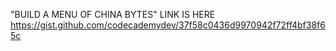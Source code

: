"BUILD A MENU OF CHINA BYTES"
LINK IS HERE
https://gist.github.com/codecademydev/37f58c0436d9970942f72ff4bf38f65c
